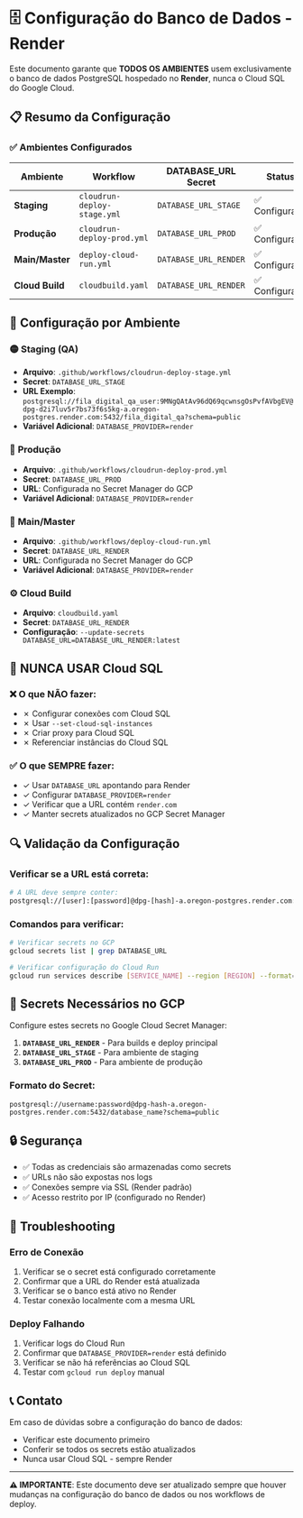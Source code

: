 # 🗄️ Configuração do Banco de Dados - Render

Este documento garante que **TODOS OS AMBIENTES** usem exclusivamente o banco de dados PostgreSQL hospedado no **Render**, nunca o Cloud SQL do Google Cloud.

## 📋 Resumo da Configuração

### ✅ Ambientes Configurados

| Ambiente | Workflow | DATABASE_URL Secret | Status |
|----------|----------|-------------------|---------|
| **Staging** | `cloudrun-deploy-stage.yml` | `DATABASE_URL_STAGE` | ✅ Configurado |
| **Produção** | `cloudrun-deploy-prod.yml` | `DATABASE_URL_PROD` | ✅ Configurado |
| **Main/Master** | `deploy-cloud-run.yml` | `DATABASE_URL_RENDER` | ✅ Configurado |
| **Cloud Build** | `cloudbuild.yaml` | `DATABASE_URL_RENDER` | ✅ Configurado |

## 🔧 Configuração por Ambiente

### 🟡 **Staging (QA)**
- **Arquivo**: `.github/workflows/cloudrun-deploy-stage.yml`
- **Secret**: `DATABASE_URL_STAGE`
- **URL Exemplo**: `postgresql://fila_digital_qa_user:9MNgQAtAv96dQ69qcwnsgOsPvfAVbgEV@dpg-d2i7luv5r7bs73f6s5kg-a.oregon-postgres.render.com:5432/fila_digital_qa?schema=public`
- **Variável Adicional**: `DATABASE_PROVIDER=render`

### 🔴 **Produção**
- **Arquivo**: `.github/workflows/cloudrun-deploy-prod.yml`
- **Secret**: `DATABASE_URL_PROD`
- **URL**: Configurada no Secret Manager do GCP
- **Variável Adicional**: `DATABASE_PROVIDER=render`

### 🔵 **Main/Master**
- **Arquivo**: `.github/workflows/deploy-cloud-run.yml`
- **Secret**: `DATABASE_URL_RENDER`
- **URL**: Configurada no Secret Manager do GCP
- **Variável Adicional**: `DATABASE_PROVIDER=render`

### ⚙️ **Cloud Build**
- **Arquivo**: `cloudbuild.yaml`
- **Secret**: `DATABASE_URL_RENDER`
- **Configuração**: `--update-secrets DATABASE_URL=DATABASE_URL_RENDER:latest`

## 🚫 **NUNCA USAR Cloud SQL**

### ❌ O que NÃO fazer:
- ✗ Configurar conexões com Cloud SQL
- ✗ Usar `--set-cloud-sql-instances`
- ✗ Criar proxy para Cloud SQL
- ✗ Referenciar instâncias do Cloud SQL

### ✅ O que SEMPRE fazer:
- ✓ Usar `DATABASE_URL` apontando para Render
- ✓ Configurar `DATABASE_PROVIDER=render`
- ✓ Verificar que a URL contém `render.com`
- ✓ Manter secrets atualizados no GCP Secret Manager

## 🔍 Validação da Configuração

### Verificar se a URL está correta:
```bash
# A URL deve sempre conter:
postgresql://[user]:[password]@dpg-[hash]-a.oregon-postgres.render.com:5432/[database]?schema=public
```

### Comandos para verificar:
```bash
# Verificar secrets no GCP
gcloud secrets list | grep DATABASE_URL

# Verificar configuração do Cloud Run
gcloud run services describe [SERVICE_NAME] --region [REGION] --format="value(spec.template.spec.containers[0].env[?(@.name=='DATABASE_URL')].value)"
```

## 📝 Secrets Necessários no GCP

Configure estes secrets no Google Cloud Secret Manager:

1. **`DATABASE_URL_RENDER`** - Para builds e deploy principal
2. **`DATABASE_URL_STAGE`** - Para ambiente de staging
3. **`DATABASE_URL_PROD`** - Para ambiente de produção

### Formato do Secret:
```
postgresql://username:password@dpg-hash-a.oregon-postgres.render.com:5432/database_name?schema=public
```

## 🔒 Segurança

- ✅ Todas as credenciais são armazenadas como secrets
- ✅ URLs não são expostas nos logs
- ✅ Conexões sempre via SSL (Render padrão)
- ✅ Acesso restrito por IP (configurado no Render)

## 🚨 Troubleshooting

### Erro de Conexão
1. Verificar se o secret está configurado corretamente
2. Confirmar que a URL do Render está atualizada
3. Verificar se o banco está ativo no Render
4. Testar conexão localmente com a mesma URL

### Deploy Falhando
1. Verificar logs do Cloud Run
2. Confirmar que `DATABASE_PROVIDER=render` está definido
3. Verificar se não há referências ao Cloud SQL
4. Testar com `gcloud run deploy` manual

## 📞 Contato

Em caso de dúvidas sobre a configuração do banco de dados:
- Verificar este documento primeiro
- Conferir se todos os secrets estão atualizados
- Nunca usar Cloud SQL - sempre Render

---

**⚠️ IMPORTANTE**: Este documento deve ser atualizado sempre que houver mudanças na configuração do banco de dados ou nos workflows de deploy.
